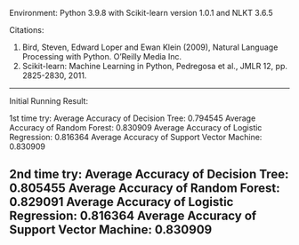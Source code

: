 Environment:
Python 3.9.8
    with Scikit-learn version 1.0.1
    and NLKT 3.6.5

Citations:
1. Bird, Steven, Edward Loper and Ewan Klein (2009), Natural Language Processing with Python. O’Reilly Media Inc.
2. Scikit-learn: Machine Learning in Python, Pedregosa et al., JMLR 12, pp. 2825-2830, 2011.

----------------------------------------------------
Initial Running Result:

1st time try:
Average Accuracy of Decision Tree: 0.794545
Average Accuracy of Random Forest: 0.830909
Average Accuracy of Logistic Regression: 0.816364
Average Accuracy of Support Vector Machine: 0.830909

2nd time try:
Average Accuracy of Decision Tree: 0.805455
Average Accuracy of Random Forest: 0.829091
Average Accuracy of Logistic Regression: 0.816364
Average Accuracy of Support Vector Machine: 0.830909
----------------------------------------------------
